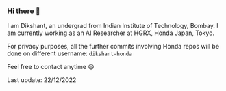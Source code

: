 ### Hi there 👋

I am Dikshant, an undergrad from Indian Institute of Technology, Bombay. I am currently working as an AI Researcher at HGRX, Honda Japan, Tokyo.

For privacy purposes, all the further commits involving Honda repos will be done on different username: `dikshant-honda`

Feel free to contact anytime :smile:
<!--
<p width="50%" align="left"> 
<img src = "https://github-readme-stats.vercel.app/api?username=Dikshuy&show_icons=true&theme=tokyonight&line_height=27">
</p>  

<p align="left"> <img src="https://komarev.com/ghpvc/?username=dikshant&label=Profile%20views&color=129e00&style=plastic"/> </p>

- 🔭 I’m currently working on ...
- 🌱 I’m currently learning ...
- 👯 I’m looking to collaborate on ...
- 🤔 I’m looking for help with ...
- 💬 Ask me about ...
- 📫 How to reach me: ...
- 😄 Pronouns: ...
- ⚡ Fun fact: ... -->

Last update: 22/12/2022
